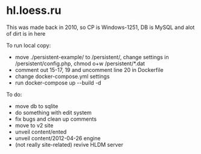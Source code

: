 # hl.loess.ru

This was made back in 2010, so CP is Windows-1251, DB is MySQL and alot of dirt is in here

To run local copy:
* move ./persistent-example/ to /persistent/, change settings in /persistent/config.php, chmod o+w /persistent/\*.dat
* comment out 15-17, 19 and uncomment line 20 in Dockerfile
* change docker-compose.yml settings
* run docker-compose up --build -d

To do:
* move db to sqlite
* do something with edit system
* fix bugs and clean up comments
* move to v2 site
* unveil content/ented
* unveil content/2012-04-26 engine
* (not really site-related) revive HLDM server